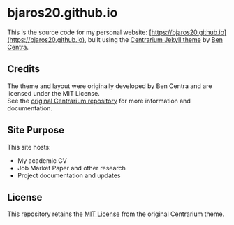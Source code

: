 # bjaros20.github.io

This is the source code for my personal website: [https://bjaros20.github.io](https://bjaros20.github.io), built using the [Centrarium Jekyll theme](https://github.com/bencentra/centrarium) by [Ben Centra](https://github.com/bencentra).

## Credits

The theme and layout were originally developed by Ben Centra and are licensed under the MIT License.  
See the [original Centrarium repository](https://github.com/bencentra/centrarium) for more information and documentation.

## Site Purpose

This site hosts:
- My academic CV
- Job Market Paper and other research
- Project documentation and updates

## License

This repository retains the [MIT License](LICENSE.md) from the original Centrarium theme.

